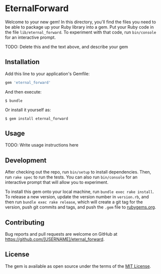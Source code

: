 # EternalForward

Welcome to your new gem! In this directory, you'll find the files you need to be able to package up your Ruby library into a gem. Put your Ruby code in the file `lib/eternal_forward`. To experiment with that code, run `bin/console` for an interactive prompt.

TODO: Delete this and the text above, and describe your gem

## Installation

Add this line to your application's Gemfile:

```ruby
gem 'eternal_forward'
```

And then execute:

    $ bundle

Or install it yourself as:

    $ gem install eternal_forward

## Usage

TODO: Write usage instructions here

## Development

After checking out the repo, run `bin/setup` to install dependencies. Then, run `rake spec` to run the tests. You can also run `bin/console` for an interactive prompt that will allow you to experiment.

To install this gem onto your local machine, run `bundle exec rake install`. To release a new version, update the version number in `version.rb`, and then run `bundle exec rake release`, which will create a git tag for the version, push git commits and tags, and push the `.gem` file to [rubygems.org](https://rubygems.org).

## Contributing

Bug reports and pull requests are welcome on GitHub at https://github.com/[USERNAME]/eternal_forward.

## License

The gem is available as open source under the terms of the [MIT License](https://opensource.org/licenses/MIT).
